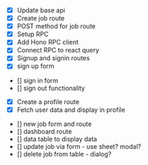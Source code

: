 - [x] Update base api
- [x] Create job route
- [x] POST method for job route
- [x] Setup RPC
- [x] Add Hono RPC client
- [x] Connect RPC to react query
- [x] Signup and signin routes
- [x] sign up form
- [] sign in form
- [] sign out functionality
- [x] Create a profile route
- [x] Fetch user data and display in profile
- [] new job form and route
- [] dashboard route
- [] data table to display data
- [] update job via form - use sheet? modal?
- [] delete job from table - dialog?
